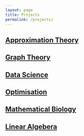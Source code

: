 ```yaml
---
layout: page
title: Projects
permalink: /projects/
---
```


## [Approximation Theory](https://jdhesi.github.io/) 
## [Graph Theory](https://jdhesi.github.io/) 
## [Data Science](https://jdhesi.github.io/) 
## [Optimisation](https://jdhesi.github.io/) 
## [Mathematical Biology](https://jdhesi.github.io/) 
## [Linear Algebera](https://jdhesi.github.io/) 